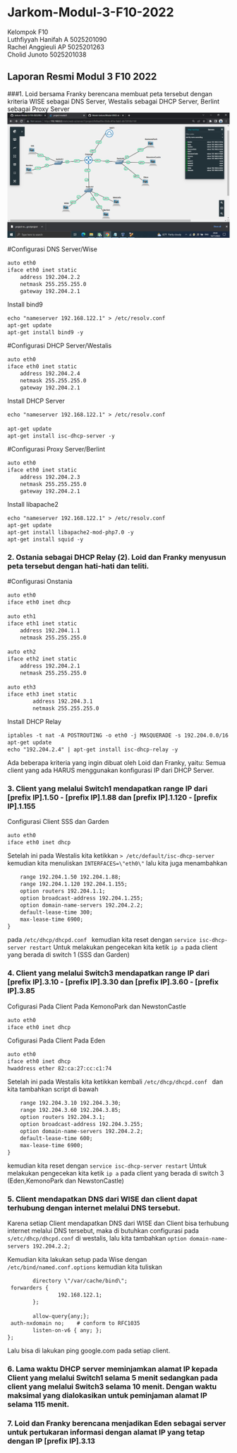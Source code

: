 # Jarkom-Modul-3-F10-2022

Kelompok F10 <br/>
Luthfiyyah Hanifah A  5025201090 <br/>
Rachel Anggieuli AP   5025201263 <br/>
Cholid Junoto         5025201038 <br/>

## Laporan Resmi Modul 3 F10 2022

###1. Loid bersama Franky berencana membuat peta tersebut dengan kriteria WISE sebagai DNS Server, Westalis sebagai DHCP Server, Berlint sebagai Proxy Server
![](image/topologi.jpeg)

#Configurasi DNS Server/Wise
```
auto eth0
iface eth0 inet static
	address 192.204.2.2
	netmask 255.255.255.0
	gateway 192.204.2.1
```
Install bind9 
```
echo "nameserver 192.168.122.1" > /etc/resolv.conf
apt-get update
apt-get install bind9 -y
```
#Configurasi DHCP Server/Westalis
```
auto eth0
iface eth0 inet static
	address 192.204.2.4
	netmask 255.255.255.0
	gateway 192.204.2.1
```
Install DHCP Server
```
echo "nameserver 192.168.122.1" > /etc/resolv.conf

apt-get update
apt-get install isc-dhcp-server -y
```
#Configurasi Proxy Server/Berlint
```
auto eth0
iface eth0 inet static
	address 192.204.2.3
	netmask 255.255.255.0
	gateway 192.204.2.1
```
Install libapache2
```
echo "nameserver 192.168.122.1" > /etc/resolv.conf
apt-get update
apt-get install libapache2-mod-php7.0 -y
apt-get install squid -y
```
### 2. Ostania sebagai DHCP Relay (2). Loid dan Franky menyusun peta tersebut dengan hati-hati dan teliti.
#Configurasi Onstania
```
auto eth0
iface eth0 inet dhcp

auto eth1
iface eth1 inet static
	address 192.204.1.1
	netmask 255.255.255.0

auto eth2
iface eth2 inet static
	address 192.204.2.1
	netmask 255.255.255.0

auto eth3
iface eth3 inet static
        address 192.204.3.1
        netmask 255.255.255.0
```
Install DHCP Relay
```
iptables -t nat -A POSTROUTING -o eth0 -j MASQUERADE -s 192.204.0.0/16
apt-get update
echo "192.204.2.4" | apt-get install isc-dhcp-relay -y
```

Ada beberapa kriteria yang ingin dibuat oleh Loid dan Franky, yaitu:
Semua client yang ada HARUS menggunakan konfigurasi IP dari DHCP Server.

### 3. Client yang melalui Switch1 mendapatkan range IP dari [prefix IP].1.50 - [prefix IP].1.88 dan [prefix IP].1.120 - [prefix IP].1.155
Configurasi Client SSS dan Garden
```
auto eth0
iface eth0 inet dhcp
```
Setelah ini pada Westalis kita ketikkan ```> /etc/default/isc-dhcp-server``` kemudian kita menuliskan ```INTERFACES=\"eth0\"``` lalu kita juga menambahkan 
```subnet 192.204.1.0 netmask 255.255.255.0 {
    range 192.204.1.50 192.204.1.88;
    range 192.204.1.120 192.204.1.155;
    option routers 192.204.1.1;
    option broadcast-address 192.204.1.255;
    option domain-name-servers 192.204.2.2;
    default-lease-time 300;
    max-lease-time 6900;
} 
```
pada ```/etc/dhcp/dhcpd.conf ``` kemudian kita reset dengan ```service isc-dhcp-server restart```
Untuk melakukan pengecekan kita ketik ```ip a``` pada client yang berada di switch 1 (SSS dan Garden)

### 4. Client yang melalui Switch3 mendapatkan range IP dari [prefix IP].3.10 - [prefix IP].3.30 dan [prefix IP].3.60 - [prefix IP].3.85 

Cofigurasi Pada Client Pada KemonoPark dan NewstonCastle
```
auto eth0
iface eth0 inet dhcp
```
Cofigurasi Pada Client Pada Eden
```
auto eth0
iface eth0 inet dhcp
hwaddress ether 82:ca:27:cc:c1:74
```
Setelah ini pada Westalis kita ketikkan kembali  ```/etc/dhcp/dhcpd.conf ``` dan kita tambahkan script di bawah
```subnet 192.204.3.0 netmask 255.255.255.0 {
    range 192.204.3.10 192.204.3.30;
    range 192.204.3.60 192.204.3.85;
    option routers 192.204.3.1;
    option broadcast-address 192.204.3.255;
    option domain-name-servers 192.204.2.2;
    default-lease-time 600;
    max-lease-time 6900;
}
```
kemudian kita reset dengan ```service isc-dhcp-server restart```
Untuk melakukan pengecekan kita ketik ```ip a``` pada client yang berada di switch 3 (Eden,KemonoPark dan NewstonCastle)

### 5. Client mendapatkan DNS dari WISE dan client dapat terhubung dengan internet melalui DNS tersebut.
Karena setiap Client mendapatkan DNS dari WISE dan Client bisa terhubung internet melalui DNS tersebut, maka di butuhkan configurasi pada 
```s/etc/dhcp/dhcpd.conf``` di westalis, lalu kita tambahkan ```option domain-name-servers 192.204.2.2;```

Kemudian kita lakukan setup pada Wise dengan ```/etc/bind/named.conf.options``` kemudian kita tuliskan 
```options {
        directory \"/var/cache/bind\";
 forwarders {
                192.168.122.1;
        };

        allow-query{any;};
 auth-nxdomain no;    # conform to RFC1035
        listen-on-v6 { any; };
};
```
Lalu bisa di lakukan ping google.com pada setiap client.

### 6. Lama waktu DHCP server meminjamkan alamat IP kepada Client yang melalui Switch1 selama 5 menit sedangkan pada client yang melalui Switch3 selama 10 menit. Dengan waktu maksimal yang dialokasikan untuk peminjaman alamat IP selama 115 menit.	

### 7. Loid dan Franky berencana menjadikan Eden sebagai server untuk pertukaran informasi dengan alamat IP yang tetap dengan IP [prefix IP].3.13 
